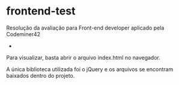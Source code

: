 # frontend-test
Resolução da avaliação para Front-end developer aplicado pela Codeminer42

-

Para visualizar, basta abrir o arquivo index.html no navegador.

A única biblioteca utilizada foi o jQuery e os arquivos se encontram baixados dentro do projeto.
